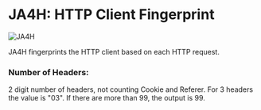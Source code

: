 # JA4H: HTTP Client Fingerprint

![JA4H](https://github.com/FoxIO-LLC/ja4/blob/main/technical_details/JA4H.png)

JA4H fingerprints the HTTP client based on each HTTP request.

### Number of Headers:
2 digit number of headers, not counting Cookie and Referer. For 3 headers the value is "03".
If there are more than 99, the output is 99.
